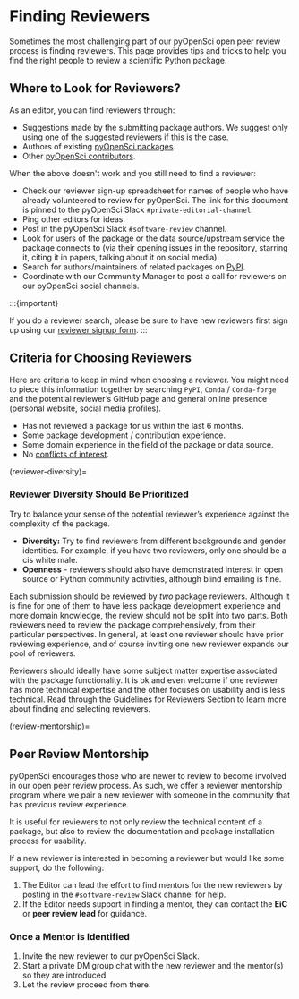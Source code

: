 # Finding Reviewers

Sometimes the most challenging part of our pyOpenSci open peer review process
is finding reviewers. This page provides tips and tricks to help you find the
right people to review a scientific Python package.

## Where to Look for Reviewers?

As an editor, you can find reviewers through:

* Suggestions made by the submitting package authors. We suggest only using
  one of the suggested reviewers if this is the case.
* Authors of existing [pyOpenSci packages](https://www.pyopensci.org/python-packages/).
* Other [pyOpenSci contributors](https://www.pyopensci.org/our-community/).

When the above doesn't work and you still need to find a reviewer:

* Check our reviewer sign-up spreadsheet for names of people who have already
  volunteered to review for pyOpenSci. The link for this document is pinned to
  the pyOpenSci Slack `#private-editorial-channel`.
* Ping other editors for ideas.
* Post in the pyOpenSci Slack `#software-review` channel.
* Look for users of the package or the data source/upstream service the
  package connects to (via their opening issues in the repository, starring
  it, citing it in papers, talking about it on social media).
* Search for authors/maintainers of related packages on [PyPI](https://pypi.org/search/).
* Coordinate with our Community Manager to post a call for reviewers on our
  pyOpenSci social channels.

:::{important}

If you do a reviewer search, please be sure to have new reviewers first sign
up using our [reviewer signup form](https://docs.google.com/forms/d/e/1FAIpQLSeVf-L_1-jYeO84OvEE8UemEoCmIiD5ddP_aO8S90vb7srADQ/viewform).
:::

## Criteria for Choosing Reviewers

Here are criteria to keep in mind when choosing a reviewer. You might need to
piece this information together by searching `PyPI`, `Conda` / `Conda-forge`
and the potential reviewer’s GitHub page and general online presence (personal
website, social media profiles).

* Has not reviewed a package for us within the last 6 months.
* Some package development / contribution experience.
* Some domain experience in the field of the package or data source.
* No [conflicts of interest](coi).

(reviewer-diversity)=
### Reviewer Diversity Should Be Prioritized

Try to balance your sense of the potential reviewer’s experience against the
complexity of the package.

* **Diversity:** Try to find reviewers from different backgrounds and gender identities. For example, if you have two reviewers, only one should be a cis white male.
* **Openness** - reviewers should also have demonstrated interest in open
  source or Python community activities, although blind emailing is fine.

Each submission should be reviewed by _two_ package reviewers. Although it is
fine for one of them to have less package development experience and more
domain knowledge, the review should not be split into two parts. Both
reviewers need to review the package comprehensively, from their particular
perspectives. In general, at least one reviewer should have prior reviewing
experience, and of course inviting one new reviewer expands our pool of
reviewers.

Reviewers should ideally have some subject matter expertise associated with
the package functionality. It is ok and even welcome if one reviewer has more
technical expertise and the other focuses on usability and is less technical.
Read through the Guidelines for Reviewers Section to learn more about finding
and selecting reviewers.

(review-mentorship)=
## Peer Review Mentorship

pyOpenSci encourages those who are newer to review to become involved in our
open peer review process. As such, we offer a reviewer mentorship program
where we pair a new reviewer with someone in the community that has previous
review experience.

It is useful for reviewers to not only review the technical content of a
package, but also to review the documentation and package installation process
for usability.

If a new reviewer is interested in becoming a reviewer but would like some
support, do the following:

1. The Editor can lead the effort to find mentors for the new reviewers by posting in the `#software-review` Slack channel for help.
2. If the Editor needs support in finding a mentor, they can contact the **EiC** or **peer review lead** for guidance.

### Once a Mentor is Identified

1. Invite the new reviewer to our pyOpenSci Slack.
2. Start a private DM group chat with the new reviewer and the mentor(s) so
   they are introduced.
3. Let the review proceed from there.
